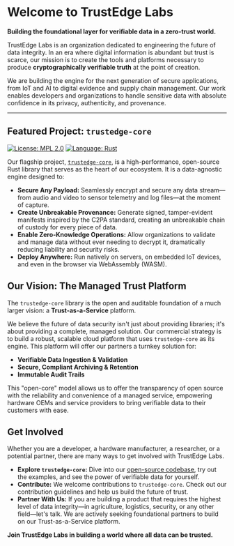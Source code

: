 # Welcome to TrustEdge Labs

**Building the foundational layer for verifiable data in a zero-trust world.**

TrustEdge Labs is an organization dedicated to engineering the future of data integrity. In an era where digital information is abundant but trust is scarce, our mission is to create the tools and platforms necessary to produce **cryptographically verifiable truth** at the point of creation.

We are building the engine for the next generation of secure applications, from IoT and AI to digital evidence and supply chain management. Our work enables developers and organizations to handle sensitive data with absolute confidence in its privacy, authenticity, and provenance.

---

## Featured Project: `trustedge-core`

[![License: MPL 2.0](https://img.shields.io/badge/License-MPL_2.0-brightgreen.svg)](https://opensource.org/licenses/MPL-2.0)
[![Language: Rust](https://img.shields.io/badge/language-Rust-rust.svg)](https://www.rust-lang.org/)

Our flagship project, [`trustedge-core`](https://github.com/TrustEdge-Labs/trustedge), is a high-performance, open-source Rust library that serves as the heart of our ecosystem. It is a data-agnostic engine designed to:

*   **Secure Any Payload:** Seamlessly encrypt and secure any data stream—from audio and video to sensor telemetry and log files—at the moment of capture.
*   **Create Unbreakable Provenance:** Generate signed, tamper-evident manifests inspired by the C2PA standard, creating an unbreakable chain of custody for every piece of data.
*   **Enable Zero-Knowledge Operations:** Allow organizations to validate and manage data without ever needing to decrypt it, dramatically reducing liability and security risks.
*   **Deploy Anywhere:** Run natively on servers, on embedded IoT devices, and even in the browser via WebAssembly (WASM).

## Our Vision: The Managed Trust Platform

The `trustedge-core` library is the open and auditable foundation of a much larger vision: a **Trust-as-a-Service** platform.

We believe the future of data security isn't just about providing libraries; it's about providing a complete, managed solution. Our commercial strategy is to build a robust, scalable cloud platform that uses `trustedge-core` as its engine. This platform will offer our partners a turnkey solution for:

*   **Verifiable Data Ingestion & Validation**
*   **Secure, Compliant Archiving & Retention**
*   **Immutable Audit Trails**

This "open-core" model allows us to offer the transparency of open source with the reliability and convenience of a managed service, empowering hardware OEMs and service providers to bring verifiable data to their customers with ease.

## Get Involved

Whether you are a developer, a hardware manufacturer, a researcher, or a potential partner, there are many ways to get involved with TrustEdge Labs.

*   **Explore `trustedge-core`:** Dive into our [open-source codebase](https://github.com/TrustEdge-Labs/trustedge), try out the examples, and see the power of verifiable data for yourself.
*   **Contribute:** We welcome contributions to `trustedge-core`. Check out our contribution guidelines and help us build the future of trust.
*   **Partner With Us:** If you are building a product that requires the highest level of data integrity—in agriculture, logistics, security, or any other field—let's talk. We are actively seeking foundational partners to build on our Trust-as-a-Service platform.

**Join TrustEdge Labs in building a world where all data can be trusted.**


